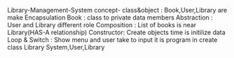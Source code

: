 Library-Management-System
concept-
class&object : Book,User,Library  are make
Encapsulation Book : class  to private data members
Abstraction : User and Library different role
Composition : List of books is near Library(HAS-A relationship)
Constructor: Create objects time is initilize data
Loop & Switch : Show menu and user take to input 
it is program in create class Library System,User,Library
